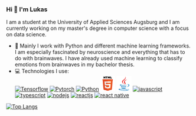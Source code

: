 ### Hi 👋 I'm Lukas

I am a student at the University of Applied Sciences Augsburg and I am currently working on my master's degree in computer science with a focus on data science.

- 🔭 Mainly I work with Python and different machine learning frameworks. I am especially fascinated by neuroscience and everything that has to do with brainwaves. I have already used machine learning to classify emotions from brainwaves in my bachelor thesis.
- 💻 Technologies I use:
<br /><a href="https://www.tensorflow.org/" target="_blank"><img src="https://upload.wikimedia.org/wikipedia/commons/2/2d/Tensorflow_logo.svg" alt="Tensorflow" width="40" height="40"/></a> <a href="https://www.pytorch.org/" target="_blank"><img src="https://pytorch.org/assets/images/pytorch-logo.png" alt="Pytorch" width="40" height="40"/></a> <a href="https://www.python.org/"><img src="https://upload.wikimedia.org/wikipedia/commons/c/c3/Python-logo-notext.svg" alt="Python" width="40" height="40"/></a> <a href="https://www.w3.org/html/" target="_blank"><img src="https://raw.githubusercontent.com/devicons/devicon/master/icons/html5/html5-original-wordmark.svg" alt="html5" width="40" height="40"/></a> <a href="https://www.java.com" target="_blank"><img src="https://raw.githubusercontent.com/devicons/devicon/master/icons/java/java-original.svg" alt="java" width="40" height="40"/></a> <a href="https://www.javascript.com/" target="_blank"><img src="https://cdn.jsdelivr.net/npm/programming-languages-logos/src/javascript/javascript.png" alt="javascript" width="40" height="40"/></a> <a href="https://www.typescriptlang.org/" target="_blank"> <img src="https://github.com/remojansen/logo.ts/blob/master/ts.png" alt="typescript" width="40" height="40"/></a> <a href="https://nodejs.org/" target="_blank"> <img src="https://camo.githubusercontent.com/720ed473d178f9380291709d2223860ade4f3c7bc368e3fea1ad057b8dc9c6f5/68747470733a2f2f6e6f64656a732e6f72672f7374617469632f696d616765732f6c6f676f2d6c696768742e737667" alt="nodejs" width="40" height="40"/></a> <a href="https://reactjs.org/" target="_blank"><img src="https://raw.githubusercontent.com/jalbertsr/logo-badge-images/master/img/react_logo.png" alt="reactjs" width="40" height="40"/></a> <a href="https://reactnative.dev/" target="_blank"><img src="https://www.pngkit.com/png/full/222-2224799_react-native-development-react-native-logo-png.png" alt="react native" width="70" height="40"/></a> 

[![Top Langs](https://github-readme-stats.vercel.app/api/top-langs?username=Mozartuss&show_icons=true&langs_count=8&theme=tokyonight&locale=en&layout=compact)](https://github.com/Mozartuss)

<!--
**Mozartuss/Mozartuss** is a ✨ _special_ ✨ repository because its `README.md` (this file) appears on your GitHub profile.

Here are some ideas to get you started:

- 🔭 I’m currently working on ...
- 🌱 I’m currently learning ...
- 👯 I’m looking to collaborate on ...
- 🤔 I’m looking for help with ...
- 💬 Ask me about ...
- 📫 How to reach me: ...
- 😄 Pronouns: ...
- ⚡ Fun fact: ...
-->
